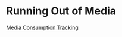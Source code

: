 # Running Out of Media

[Media Consumption Tracking](https://www.evolver.bio/t/media-consumption-tracking/174)
